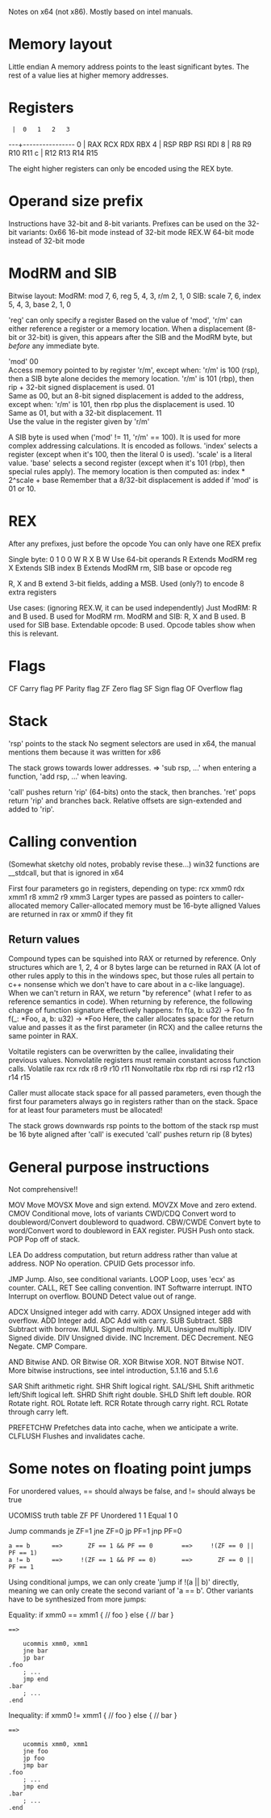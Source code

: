 
Notes on x64 (not x86). Mostly based on intel manuals.

# Memory layout
Little endian
A memory address points to the least significant bytes.
The rest of a value lies at higher memory addresses.

# Registers

     |  0   1   2   3
  ---+----------------
   0 | RAX RCX RDX RBX
   4 | RSP RBP RSI RDI
   8 | R8  R9  R10 R11
   c | R12 R13 R14 R15

The eight higher registers can only be encoded using the REX byte.

# Operand size prefix
Instructions have 32-bit and 8-bit variants.
Prefixes can be used on the 32-bit variants:
0x66    16-bit mode instead of 32-bit mode
REX.W   64-bit mode instead of 32-bit mode

# ModRM and SIB
Bitwise layout:
  ModRM:
    mod     7, 6,
    reg           5, 4, 3,
    r/m                    2, 1, 0
  SIB:
    scale   7, 6,
    index         5, 4, 3,
    base                   2, 1, 0

'reg' can only specify a register
Based on the value of 'mod', 'r/m' can either reference a register or a memory location.
When a displacement (8-bit or 32-bit) is given, this appears after the SIB and the ModRM
byte, but _before_ any immediate byte.

 'mod'
  00   
        Access memory pointed to by register 'r/m', except when:
        'r/m' is 100 (rsp), then a SIB byte alone decides the memory location.
        'r/m' is 101 (rbp), then rip + 32-bit signed displacement is used.
  01   
        Same as 00, but an 8-bit signed displacement is added to the address, except when:
        'r/m' is 101, then rbp plus the displacement is used.
  10   
        Same as 01, but with a 32-bit displacement.
  11   
        Use the value in the register given by 'r/m'

A SIB byte is used when ('mod' != 11, 'r/m' == 100).
It is used for more complex addressing calculations.
It is encoded as follows.
    'index' selects a register (except when it's 100, then the literal 0 is used).
    'scale' is a literal value.
    'base' selects a second register (except when it's 101 (rbp), then special rules apply).
The memory location is then computed as:
    index * 2^scale + base
Remember that a 8/32-bit displacement is added if 'mod' is 01 or 10.

# REX
After any prefixes, just before the opcode
You can only have one REX prefix

Single byte:    0 1 0 0 W R X B
W   Use 64-bit operands
R   Extends ModRM reg
X   Extends SIB index
B   Extends ModRM rm, SIB base or opcode reg

R, X and B extend 3-bit fields, adding a MSB. Used (only?) to encode 8 extra registers

Use cases: (ignoring REX.W, it can be used independently)
Just ModRM:             R and B used. B used for ModRM rm.
ModRM and SIB:          R, X and B used. B used for SIB base.
Extendable opcode:      B used. Opcode tables show when this is relevant.

# Flags
CF  Carry flag
PF  Parity flag
ZF  Zero flag
SF  Sign flag
OF  Overflow flag

# Stack
'rsp' points to the stack
No segment selectors are used in x64, the manual mentions them because it was written for x86

The stack grows towards lower addresses.
=> 'sub rsp, ...' when entering a function, 'add rsp, ...' when leaving.

'call' pushes return 'rip' (64-bits) onto the stack, then branches.
'ret' pops return 'rip' and branches back.
Relative offsets are sign-extended and added to 'rip'.

# Calling convention
(Somewhat sketchy old notes, probably revise these...)
win32 functions are __stdcall, but that is ignored in x64

First four parameters go in registers, depending on type:
     rcx  xmm0
     rdx  xmm1
     r8   xmm2
     r9   xmm3
Larger types are passed as pointers to caller-allocated memory
Caller-allocated memory must be 16-byte alligned
Values are returned in rax or xmm0 if they fit

## Return values
Compound types can be squished into RAX or returned by reference.
Only structures which are 1, 2, 4 or 8 bytes large can be returned in RAX (A lot of other rules
apply to this in the windows spec, but those rules all pertain to c++ nonsense which we don't have
to care about in a c-like language).
When we can't return in RAX, we return "by reference" (what I refer to as reference semantics in code).
When returning by reference, the following change of function signature effectively happens:
    fn f(a, b: u32) -> Foo
    fn f(_: *Foo, a, b: u32) -> *Foo
Here, the caller allocates space for the return value and passes it as the first parameter (in RCX)
and the callee returns the same pointer in RAX.

Voltatile registers can be overwritten by the callee, invalidating their previous
values. Nonvolatile registers must remain constant across function calls.
Volatile         rax rcx rdx  r8  r9 r10 r11
Nonvoltatile     rbx rbp rdi rsi rsp r12 r13 r14 r15

Caller must allocate stack space for all passed parameters, even though the first
four parameters always go in registers rather than on the stack. Space for at least
four parameters must be allocated!

The stack grows downwards
rsp points to the bottom of the stack
rsp must be 16 byte aligned after 'call' is executed
'call' pushes return rip (8 bytes)

# General purpose instructions
Not comprehensive!!

MOV         Move
MOVSX       Move and sign extend.
MOVZX       Move and zero extend.
CMOV        Conditional move, lots of variants
CWD/CDQ     Convert word to doubleword/Convert doubleword to quadword.
CBW/CWDE    Convert byte to word/Convert word to doubleword in EAX register.
PUSH        Push onto stack.
POP         Pop off of stack.

LEA         Do address computation, but return address rather than value at address.
NOP         No operation.
CPUID       Gets processor info.

JMP         Jump. Also, see conditional variants.
LOOP        Loop, uses 'ecx' as counter.
CALL, RET   See calling convention.
INT         Softwarre interrupt.
INTO        Interrupt on overflow.
BOUND       Detect value out of range.

ADCX        Unsigned integer add with carry.
ADOX        Unsigned integer add with overflow.
ADD         Integer add.
ADC         Add with carry.
SUB         Subtract.
SBB         Subtract with borrow.
IMUL        Signed multiply.
MUL         Unsigned multiply.
IDIV        Signed divide.
DIV         Unsigned divide.
INC         Increment.
DEC         Decrement.
NEG         Negate.
CMP         Compare.

AND         Bitwise AND.
OR          Bitwise OR.
XOR         Bitwise XOR.
NOT         Bitwise NOT.
More bitwise instructions, see intel introduction, 5.1.16 and 5.1.6

SAR         Shift arithmetic right.
SHR         Shift logical right.
SAL/SHL     Shift arithmetic left/Shift logical left.
SHRD        Shift right double.
SHLD        Shift left double.
ROR         Rotate right.
ROL         Rotate left.
RCR         Rotate through carry right.
RCL         Rotate through carry left.

PREFETCHW   Prefetches data into cache, when we anticipate a write.
CLFLUSH     Flushes and invalidates cache.



# Some notes on floating point jumps

For unordered values, == should always be false, and != should always be true

UCOMISS truth table
                 ZF      PF
    Unordered    1       1
    Equal        1       0

Jump commands
    je      ZF=1
    jne     ZF=0
    jp      PF=1
    jnp     PF=0


    a == b      ==>       ZF == 1 && PF == 0        ==>     !(ZF == 0 || PF == 1)
    a != b      ==>     !(ZF == 1 && PF == 0)       ==>       ZF == 0 || PF == 1


Using conditional jumps, we can only create 'jump if !(a || b)' directly, meaning we can only
create the second variant of 'a == b'. Other variants have to be synthesized from more jumps:
    

Equality:
    if xmm0 == xmm1 {
        // foo
    } else {
        // bar
    }

    ==>

        ucommis xmm0, xmm1
        jne bar
        jp bar
    .foo
        ; ...
        jmp end
    .bar
        ; ...
    .end



Inequality:
    if xmm0 != xmm1 {
        // foo
    } else {
        // bar
    }

    ==>

        ucommis xmm0, xmm1
        jne foo
        jp foo
        jmp bar
    .foo
        ; ...
        jmp end
    .bar
        ; ...
    .end

